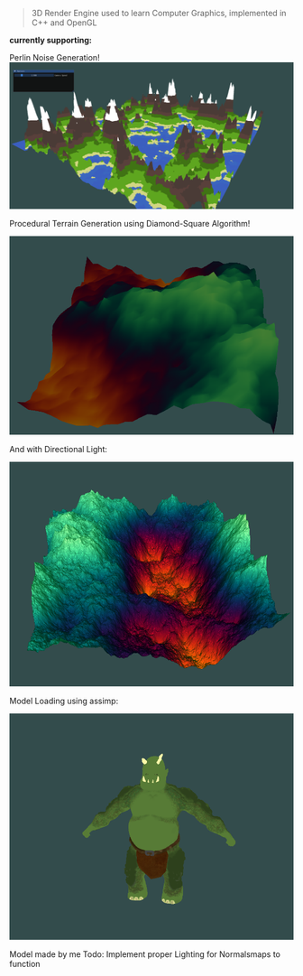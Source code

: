 > 3D Render Engine used to learn Computer Graphics, implemented in C++ and OpenGL

**currently supporting:**

Perlin Noise Generation!
![](img/perlin_noise.png)


Procedural Terrain Generation using Diamond-Square Algorithm!

![](img/diamond-square-terrain.png)

And with Directional Light:

![](img/heightmap-with-dirlight.png)

Model Loading using assimp:

![](img/fatTroll.png)

Model made by me
Todo: Implement proper Lighting for Normalsmaps to function